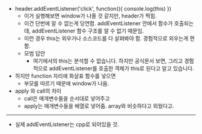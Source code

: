 - header.addEventListener('click', function(){ console.log(this) })
  - 이거 실행해보면 window가 나올 것 같지만, header가 찍힘.
  - 이건 단번에 알 수 없는게 당연함. addEventListener 안에서 함수가 호출되는데, addEventListener 함수 구조를 알 수 없기 때문임.
  - 이런 경우 this는 외우거나 소스코드를 다 살펴봐야 함. 경험적으로 외우는게 편함.
  - 모범 답안
    - 여기에서의 this는 분석할 수 없습니다. 하지만 공식문서 보면, 그리고 경험적으로 addEventListener를 호출한 객체가 this로 된다고 알고 있습니다.
- 하지만 function 자리에 화살표 함수를 넣으면
  - 부모를 따르기 때문에 window가 나옴.
- apply 와 call의 차이
  - call은 매개변수들을 순서대로 넣어주고
  - apply는 매개변수들을 배열로 넣어줌. array와 비슷하다고 외웠다고.

---

- 실제 addEventListener는 cpp로 되어있을 것.
